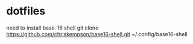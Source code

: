 # dotfiles

need to install base-16 shell
git clone https://github.com/chriskempson/base16-shell.git ~/.config/base16-shell

